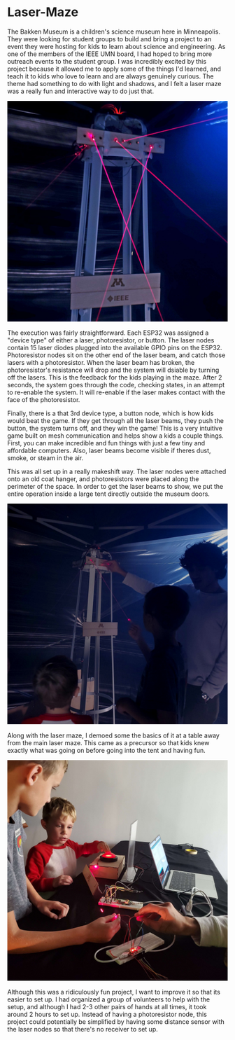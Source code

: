 # Laser-Maze

The Bakken Museum is a children's science museum here in Minneapolis. They were looking for student groups to build and bring a project to an event they were hosting for kids to learn about science and engineering. As one of the members of the IEEE UMN board, I had hoped to bring more outreach events to the student group. I was incredibly excited by this project because it allowed me to apply some of the things I'd learned, and teach it to kids who love to learn and are always genuinely curious. The theme had something to do with light and shadows, and I felt a laser maze was a really fun and interactive way to do just that. 

![Quick glamor shot of the project](https://github.com/vaibhavshirole/Laser-Maze/blob/main/bakken-mesh/images/20221029_134411.JPG)

The execution was fairly straightforward. Each ESP32 was assigned a "device type" of either a laser, photoresistor, or button. The laser nodes contain 15 laser diodes plugged into the available GPIO pins on the ESP32. Photoresistor nodes sit on the other end of the laser beam, and catch those lasers with a photoresistor. When the laser beam has broken, the photoresistor's resistance will drop and the system will dsiable by turning off the lasers. This is the feedback for the kids playing in the maze. After 2 seconds, the system goes through the code, checking states, in an attempt to re-enable the system. It will re-enable if the laser makes contact with the face of the photoresistor.

Finally, there is a that 3rd device type, a button node, which is how kids would beat the game. If they get through all the laser beams, they push the button, the system turns off, and they win the game! This is a very intuitive game built on mesh communication and helps show a kids a couple things. First, you can make incredible and fun things with just a few tiny and affordable computers. Also, laser beams become visible if theres dust, smoke, or steam in the air. 

This was all set up in a really makeshift way. The laser nodes were attached onto an old coat hanger, and photoresistors were placed along the perimeter of the space. In order to get the laser beams to show, we put the entire operation inside a large tent directly outside the museum doors. 

![The laser maze](https://github.com/vaibhavshirole/Laser-Maze/blob/main/bakken-mesh/images/20221029_141320.jpg)

Along with the laser maze, I demoed some the basics of it at a table away from the main laser maze. This came as a precursor so that kids knew exactly what was going on before going into the tent and having fun. 

![Little demo outside of the laser maze](https://github.com/vaibhavshirole/Laser-Maze/blob/main/bakken-mesh/images/20221029_141056.JPG)

Although this was a ridiculously fun project, I want to improve it so that its easier to set up. I had organized a group of volunteers to help with the setup, and although I had 2-3 other pairs of hands at all times, it took around 2 hours to set up. Instead of having a photoresistor node, this project could potentially be simplified by having some distance sensor with the laser nodes so that there's no receiver to set up.
